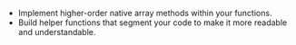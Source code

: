 - Implement higher-order native array methods within your functions.
- Build helper functions that segment your code to make it more readable and understandable.
